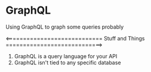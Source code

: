 # GraphQL
Using GraphQL to graph some queries probably

<============================
     Stuff and Things
============================>

1. GraphQL is a query language for your API
2. GraphQL isn't tied to any specific database 
